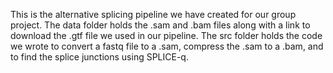 This is the alternative splicing pipeline we have created for our group project. The data folder holds the .sam and .bam files along with a link to download the .gtf file we used in our pipeline. The src folder holds the code we wrote to convert a fastq file to a .sam, compress the .sam to a .bam, and to find the splice junctions using SPLICE-q.

<!--
**HAM-Project/HAM-Project** is a ✨ _special_ ✨ repository because its `README.md` (this file) appears on your GitHub profile.

Here are some ideas to get you started:

- 🔭 I’m currently working on ...
- 🌱 I’m currently learning ...
- 👯 I’m looking to collaborate on ...
- 🤔 I’m looking for help with ...
- 💬 Ask me about ...
- 📫 How to reach me: ...
- 😄 Pronouns: ...
- ⚡ Fun fact: ...
-->

